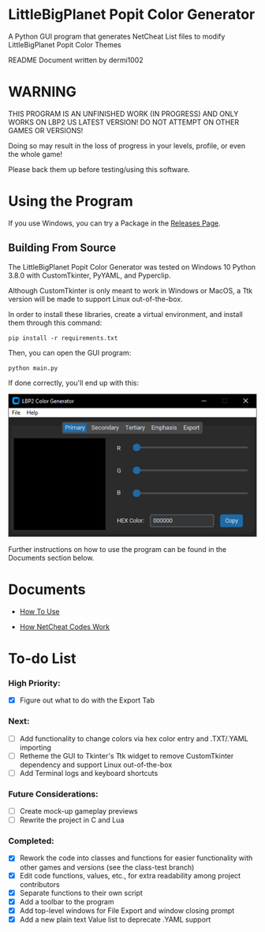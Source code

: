 # LittleBigPlanet Popit Color Generator
A Python GUI program that generates NetCheat List files to modify LittleBigPlanet Popit Color Themes

README Document written by dermi1002

# WARNING
THIS PROGRAM IS AN UNFINISHED WORK (IN PROGRESS) AND ONLY WORKS ON LBP2 US LATEST VERSION! DO NOT ATTEMPT ON OTHER GAMES OR VERSIONS!

Doing so may result in the loss of progress in your levels, profile, or even the whole game!

Please back them up before testing/using this software.

# Using the Program
If you use Windows, you can try a Package in the [Releases Page](https://github.com/dermi1002/lbp_popit-color-generator/releases).

## Building From Source
The LittleBigPlanet Popit Color Generator was tested on Windows 10 Python 3.8.0 with CustomTkinter, PyYAML, and Pyperclip.

Although CustomTkinter is only meant to work in Windows or MacOS, a Ttk version will be made to support Linux out-of-the-box.

In order to install these libraries, create a virtual environment, and install them through this command:
```
pip install -r requirements.txt
```
Then, you can open the GUI program:
```
python main.py
```
If done correctly, you'll end up with this:

![First look of the LBP Popit Color Generator GUI](./docs/resources/main_firstlook.png)

Further instructions on how to use the program can be found in the Documents section below.

# Documents
- [How To Use](./docs/how_to_use.md)

- [How NetCheat Codes Work](./docs/netcheat_pointer_codes.md)

# To-do List
### High Priority:
- [x] Figure out what to do with the Export Tab

### Next:
- [ ] Add functionality to change colors via hex color entry and .TXT/.YAML importing
- [ ] Retheme the GUI to Tkinter's Ttk widget to remove CustomTkinter dependency and support Linux out-of-the-box
- [ ] Add Terminal logs and keyboard shortcuts

### Future Considerations:
- [ ] Create mock-up gameplay previews
- [ ] Rewrite the project in C and Lua

### Completed:
- [x] Rework the code into classes and functions for easier functionality with other games and versions (see the class-test branch)
- [x] Edit code functions, values, etc., for extra readability among project contributors
- [x] Separate functions to their own script
- [x] Add a toolbar to the program
- [x] Add top-level windows for File Export and window closing prompt
- [x] Add a new plain text Value list to deprecate .YAML support
